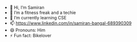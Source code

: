 - 👋 Hi, I’m Samiran
- 👀 I’m a fitness freak and a techie
- 🌱 I’m currently learning CSE
- 📫 https://www.linkedin.com/in/samiran-bangal-689390309
- 😄 Pronouns: Him
- ⚡ Fun fact: Bikelover 

<!---
Samiran006/Samiran006 is a ✨ special ✨ repository because its `README.md` (this file) appears on your GitHub profile.
You can click the Preview link to take a look at your changes.
--->
